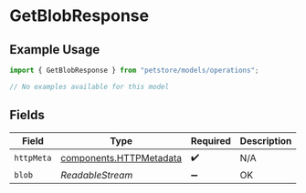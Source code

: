 # GetBlobResponse

## Example Usage

```typescript
import { GetBlobResponse } from "petstore/models/operations";

// No examples available for this model
```

## Fields

| Field                                                              | Type                                                               | Required                                                           | Description                                                        |
| ------------------------------------------------------------------ | ------------------------------------------------------------------ | ------------------------------------------------------------------ | ------------------------------------------------------------------ |
| `httpMeta`                                                         | [components.HTTPMetadata](../../models/components/httpmetadata.md) | :heavy_check_mark:                                                 | N/A                                                                |
| `blob`                                                             | *ReadableStream<Uint8Array>*                                       | :heavy_minus_sign:                                                 | OK                                                                 |